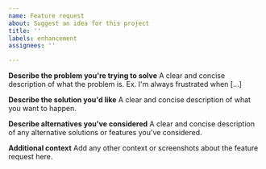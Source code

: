 ```yaml
---
name: Feature request
about: Suggest an idea for this project
title: ''
labels: enhancement
assignees: ''

---
```


**Describe the problem you're trying to solve**
A clear and concise description of what the problem is. Ex. I'm always frustrated when [...]

**Describe the solution you'd like**
A clear and concise description of what you want to happen.

**Describe alternatives you've considered**
A clear and concise description of any alternative solutions or features you've considered.

**Additional context**
Add any other context or screenshots about the feature request here.


